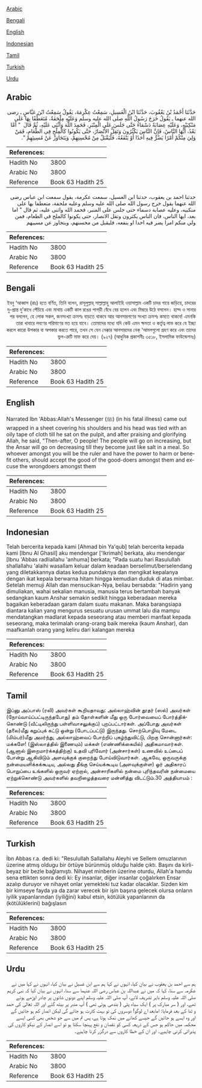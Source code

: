 [Arabic](#arabic)

[Bengali](#bengali)

[English](#english)

[Indonesian](#indonesian)

[Tamil](#tamil)

[Turkish](#turkish)

[Urdu](#urdu)

## Arabic


<div dir="rtl" lang="ar" style={{fontSize:'larger',backgroundColor:'#f8f9fa',padding:20}}>
حَدَّثَنَا أَحْمَدُ بْنُ يَعْقُوبَ، حَدَّثَنَا ابْنُ الْغَسِيلِ، سَمِعْتُ عِكْرِمَةَ، يَقُولُ سَمِعْتُ ابْنَ عَبَّاسٍ ـ رضى الله عنهما ـ يَقُولُ خَرَجَ رَسُولُ اللَّهِ صلى الله عليه وسلم وَعَلَيْهِ مِلْحَفَةٌ، مُتَعَطِّفًا بِهَا عَلَى مَنْكِبَيْهِ، وَعَلَيْهِ عِصَابَةٌ دَسْمَاءُ حَتَّى جَلَسَ عَلَى الْمِنْبَرِ، فَحَمِدَ اللَّهَ وَأَثْنَى عَلَيْهِ، ثُمَّ قَالَ ‏ "‏ أَمَّا بَعْدُ، أَيُّهَا النَّاسُ، فَإِنَّ النَّاسَ يَكْثُرُونَ وَتَقِلُّ الأَنْصَارُ، حَتَّى يَكُونُوا كَالْمِلْحِ فِي الطَّعَامِ، فَمَنْ وَلِيَ مِنْكُمْ أَمْرًا يَضُرُّ فِيهِ أَحَدًا أَوْ يَنْفَعُهُ، فَلْيَقْبَلْ مِنْ مُحْسِنِهِمْ، وَيَتَجَاوَزْ عَنْ مُسِيئِهِمْ ‏"‏‏.‏
</div>
<div style={{backgroundColor:'#f8f9fa',padding:20, marginBottom: 10}}><table> <thead> <tr> <th>References:</th> <th></th> </tr> </thead> <tbody><tr><td>Hadith No</td><td>3800</td></tr><tr><td>Arabic No</td><td>3800</td></tr><tr><td>Reference</td><td>Book 63 Hadith 25</td></tr></tbody></table></div>


<div dir="rtl" lang="ar" style={{fontSize:'larger',backgroundColor:'#f8f9fa',padding:20}}>
حدثنا احمد بن يعقوب، حدثنا ابن الغسيل، سمعت عكرمة، يقول سمعت ابن عباس رضى الله عنهما يقول خرج رسول الله صلى الله عليه وسلم وعليه ملحفة، متعطفا بها على منكبيه، وعليه عصابة دسماء حتى جلس على المنبر، فحمد الله واثنى عليه، ثم قال " اما بعد، ايها الناس، فان الناس يكثرون وتقل الانصار، حتى يكونوا كالملح في الطعام، فمن ولي منكم امرا يضر فيه احدا او ينفعه، فليقبل من محسنهم، ويتجاوز عن مسييهم
</div>
<div style={{backgroundColor:'#f8f9fa',padding:20, marginBottom: 10}}><table> <thead> <tr> <th>References:</th> <th></th> </tr> </thead> <tbody><tr><td>Hadith No</td><td>3800</td></tr><tr><td>Arabic No</td><td>3800</td></tr><tr><td>Reference</td><td>Book 63 Hadith 25</td></tr></tbody></table></div>

## Bengali


<div dir="rtl" lang="bn" style={{fontSize:'larger',backgroundColor:'#f8f9fa',padding:20}}>
ইবনু ‘আব্বাস (রাঃ) হতে বর্ণিত, তিনি বলেন, রাসূলুল্লাহ্ সাল্লাল্লাহু আলাইহি ওয়াসাল্লাম একটি চাদর গায়ে জড়িয়ে, চাদরের দু-প্রান্ত দু’কাধে পেঁচিয়ে এবং মাথায় একটি কাল রঙের পাগড়ী বেঁধে বের হলেন এবং মিম্বরে উঠে বসলেন। হাম্দ ও সানার পর বললেন, হে লোক সকল, জনসংখ্যা ক্রমশঃ বাড়তে থাকবে আর আনসারগণের সংখ্যা ক্রমশঃ কমতে থাকবে! এমনকি তারা খাবারে লবণের পরিমাণের মত হয়ে যাবে। তোমাদের মধ্যে যদি কেউ এমন ক্ষমতা ও কর্তৃত্ব লাভ করে যে ইচ্ছা করলে কারো উপকার বা অপকার করতে পারে, তখন সে যেন নেক্কার আনসারদের নেক্ ‘আমলগুলো গ্রহণ করে এবং তাদের ভুল-ত্রুটি মাফ করে দেয়। (৯২৭) (আধুনিক প্রকাশনীঃ ৩৫১৮, ইসলামিক ফাউন্ডেশনঃ)
</div>
<div style={{backgroundColor:'#f8f9fa',padding:20, marginBottom: 10}}><table> <thead> <tr> <th>References:</th> <th></th> </tr> </thead> <tbody><tr><td>Hadith No</td><td>3800</td></tr><tr><td>Arabic No</td><td>3800</td></tr><tr><td>Reference</td><td>Book 63 Hadith 25</td></tr></tbody></table></div>

## English


<div dir="ltr" lang="en" style={{fontSize:'larger',backgroundColor:'#f8f9fa',padding:20}}>
Narrated Ibn 'Abbas:Allah's Messenger (ﷺ) (in his fatal illness) came out wrapped in a sheet covering his shoulders and his head was tied with an oily tape of cloth till he sat on the pulpit, and after praising and glorifying Allah, he said, "Then-after, O people! The people will go on increasing, but the Ansar will go on decreasing till they become just like salt in a meal. So whoever amongst you will be the ruler and have the power to harm or benefit others, should accept the good of the good-doers amongst them and excuse the wrongdoers amongst them
</div>
<div style={{backgroundColor:'#f8f9fa',padding:20, marginBottom: 10}}><table> <thead> <tr> <th>References:</th> <th></th> </tr> </thead> <tbody><tr><td>Hadith No</td><td>3800</td></tr><tr><td>Arabic No</td><td>3800</td></tr><tr><td>Reference</td><td>Book 63 Hadith 25</td></tr></tbody></table></div>

## Indonesian


<div dir="ltr" lang="id" style={{fontSize:'larger',backgroundColor:'#f8f9fa',padding:20}}>
Telah bercerita kepada kami [Ahmad bin Ya'qub] telah bercerita kepada kami [Ibnu Al Ghasil] aku mendengar ['Ikrimah] berkata, aku mendengar [Ibnu 'Abbas radliallahu 'anhuma] berkata; "Pada suatu hari Rasulullah shallallahu 'alaihi wasallam keluar dalam keadaan berselimut/berselendang yang diletakkannya diatas kedua pundaknya dan mengikat kepalanya dengan ikat kepala berwarna hitam hingga kemudian duduk di atas mimbar. Setelah memuji Allah dan mensucikan-Nya, beliau bersabda: "Hadirin yang dimuliakan, wahai sekalian manusia, manusia terus bertambah banyak sedangkan kaum Anshar semakin sedikit hingga keberadaan mereka bagaikan keberadaan garam dalam suatu makanan. Maka barangsiapa diantara kalian yang mengurus sesuatu urusan ummat lalu dia mampu mendatangkan madlarat kepada seseorang atau memberi manfaat kepada seseorang, maka terimalah orang-orang baik mereka (kaum Anshar), dan maafkanlah orang yang keliru dari kalangan mereka
</div>
<div style={{backgroundColor:'#f8f9fa',padding:20, marginBottom: 10}}><table> <thead> <tr> <th>References:</th> <th></th> </tr> </thead> <tbody><tr><td>Hadith No</td><td>3800</td></tr><tr><td>Arabic No</td><td>3800</td></tr><tr><td>Reference</td><td>Book 63 Hadith 25</td></tr></tbody></table></div>

## Tamil


<div dir="ltr" lang="ta" style={{fontSize:'larger',backgroundColor:'#f8f9fa',padding:20}}>
இப்னு அப்பாஸ் (ரலி) அவர்கள் கூறியதாவது: அல்லாஹ்வின் தூதர் (ஸல்) அவர்கள் (நோய்வாய்ப்பட்டிருந்தபோது) தம் தோள்களின் மீது ஒரு போர்வையைப் போர்த்திக்கொண்டு (வீட்டிலிருந்து பள்ளிவாசலுக்குப்) புறப்பட்டார்கள். அப்போது அவர்கள் (தலை)மீது கறுப்புக் கட்டு ஒன்று (போடப்பட்டு) இருந்தது. சொற்பொழிவு மேடை (மிம்பர்)மீது அமர்ந்து, அல்லாஹ்வைப் போற்றிப் புகழ்ந்துவிட்டு, பிறகு சொன்னார்கள்: மக்களே! (இஸ்லாத்தில் இணையும்) மக்கள் (எண்ணிக்கையில்) அதிகமாவார்கள். (ஆனால் இறைமார்க்கத்திற்கு) உதவி புரிவோர் (அன்சார்கள்) உணவில் உப்பைப் போன்று ஆகிவிடும் அளவுக்குக் குறைந்து போய்விடுவார்கள். ஆகவே, ஒருவருக்கு நன்மையளிக்கக்கூடிய, அல்லது தீங்கு செய்யக்கூடிய (அளவுக்குள்ள) ஓர் அதிகாரப் பொறுப்பை உங்களில் ஒருவர் ஏற்றால், அன்சாரிகளில் நன்மை புரிந்தவரின் நன்மையை ஏற்றுக்கொண்டு அவர்களில் தவறிழைத்தவரை மன்னித்து விடட்டும்.30 அத்தியாயம் :
</div>
<div style={{backgroundColor:'#f8f9fa',padding:20, marginBottom: 10}}><table> <thead> <tr> <th>References:</th> <th></th> </tr> </thead> <tbody><tr><td>Hadith No</td><td>3800</td></tr><tr><td>Arabic No</td><td>3800</td></tr><tr><td>Reference</td><td>Book 63 Hadith 25</td></tr></tbody></table></div>

## Turkish


<div dir="ltr" lang="tr" style={{fontSize:'larger',backgroundColor:'#f8f9fa',padding:20}}>
İbn Abbas r.a. dedi ki: "Resulullah Sallallahu Aleyhi ve Sellem omuzlarının üzerine atmış oldugu bir örtüye bürünmüş olduğu halde çıktı. Başını da kirli-beyaz bir bezle bağlamıştı. Nihayet minberin üzerine oturdu, Allah'a hamdu sena ettikten sonra dedi ki: Ey insanlar, diğer insanlar çoğalırken Ensar azalıp duruyor ve nihayet onlar yemekteki tuz kadar olacaklar. Sizden kim bir kimseye fayda ya da zarar verecek bir işin başına gelecek olursa onların iyilik yapanlarından (iyiliğini) kabul etsin, kötülük yapanlarının da (kötülüklerini) bağışlasın
</div>
<div style={{backgroundColor:'#f8f9fa',padding:20, marginBottom: 10}}><table> <thead> <tr> <th>References:</th> <th></th> </tr> </thead> <tbody><tr><td>Hadith No</td><td>3800</td></tr><tr><td>Arabic No</td><td>3800</td></tr><tr><td>Reference</td><td>Book 63 Hadith 25</td></tr></tbody></table></div>

## Urdu


<div dir="rtl" lang="ur" style={{fontSize:'larger',backgroundColor:'#f8f9fa',padding:20}}>
ہم سے احمد بن یعقوب نے بیان کیا، انہوں نے کہا ہم سے ابن غسیل نے بیان کیا، انہوں نے کہا میں نے عکرمہ سے سنا، کہا کہ میں نے عبداللہ بن عباس رضی اللہ عنہما سے سنا، انہوں نے بیان کیا کہ نبی کریم صلی اللہ علیہ وسلم باہر تشریف لائے، آپ صلی اللہ علیہ وسلم اپنے دونوں شانوں پر چادر اوڑھے ہوئے تھے، اور ( سر مبارک پر ) ایک سیاہ پٹی ( بندھی ہوئی تھی ) آپ منبر پر بیٹھ گئے اور اللہ تعالیٰ کی حمد و ثنا کے بعد فرمایا: امابعد اے لوگو! دوسروں کی تو بہت کثرت ہو جائے گی لیکن انصار کم ہو جائیں گے اور وہ ایسے ہو جائیں گے جیسے کھانے میں نمک ہوتا ہے، پس تم میں سے جو شخص بھی کسی ایسے محکمہ میں حاکم ہو جس کے ذریعہ کسی کو نقصان و نفع پہنچا سکتا ہو تو اسے انصار کے نیکو کاروں کی پذیرائی کرنی چاہیے۔ اور ان کے خطا کاروں سے درگزر کرنا چاہیے۔
</div>
<div style={{backgroundColor:'#f8f9fa',padding:20, marginBottom: 10}}><table> <thead> <tr> <th>References:</th> <th></th> </tr> </thead> <tbody><tr><td>Hadith No</td><td>3800</td></tr><tr><td>Arabic No</td><td>3800</td></tr><tr><td>Reference</td><td>Book 63 Hadith 25</td></tr></tbody></table></div>